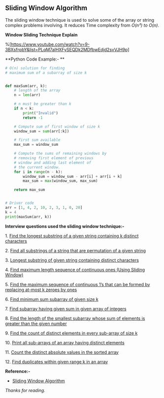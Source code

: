 ## Sliding Window Algorithm

The sliding window technique is used to solve some of the array or string complex problems involving. It reduces Time complexity from *O(n²) to O(n)*.


**Window Sliding Technique Explain**

%[https://www.youtube.com/watch?v=9-3BXsfrpbY&list=PLqM7alHXFySEQDk2MDfbwEdjd2svVJH9p]


**Python Code Example:-
**

```python
# O(n) solution for finding
# maximum sum of a subarray of size k


def maxSum(arr, k):
	# length of the array
	n = len(arr)

	# n must be greater than k
	if n < k:
		print("Invalid")
		return -1

	# Compute sum of first window of size k
	window_sum = sum(arr[:k])

	# first sum available
	max_sum = window_sum

	# Compute the sums of remaining windows by
	# removing first element of previous
	# window and adding last element of
	# the current window.
	for i in range(n - k):
		window_sum = window_sum - arr[i] + arr[i + k]
		max_sum = max(window_sum, max_sum)

	return max_sum


# Driver code
arr = [1, 4, 2, 10, 2, 3, 1, 0, 20]
k = 4
print(maxSum(arr, k))
``` 

**Interview questions used the sliding window technique:-**

<p id="d4f1" class="hi hj ft hk b hl ic hm hn ho id hp hq hr ie hs ht hu if hv hw hx ig hy hz ib do bf" data-selectable-paragraph="">1. <a class="dz iq" href="https://www.techiedelight.com/find-longest-substring-containing-k-distinct-characters/" rel="noopener ugc nofollow" target="_blank">Find the longest substring of a given string containing k distinct characters</a></p><p id="0d32" class="hi hj ft hk b hl ic hm hn ho id hp hq hr ie hs ht hu if hv hw hx ig hy hz ib do bf" data-selectable-paragraph="">2. <a class="dz iq" href="https://www.techiedelight.com/find-substrings-string-permutation-given-string/" rel="noopener ugc nofollow" target="_blank">Find all substrings of a string that are permutation of a given string</a></p><p id="e7da" class="hi hj ft hk b hl ic hm hn ho id hp hq hr ie hs ht hu if hv hw hx ig hy hz ib do bf" data-selectable-paragraph="">3. <a class="dz iq" href="https://www.techiedelight.com/find-longest-substring-given-string-containing-distinct-characters/" rel="noopener ugc nofollow" target="_blank">Longest substring of given string containing distinct characters</a></p><p id="3c99" class="hi hj ft hk b hl ic hm hn ho id hp hq hr ie hs ht hu if hv hw hx ig hy hz ib do bf" data-selectable-paragraph="">4. <a class="dz iq" href="https://www.techiedelight.com/find-maximum-length-sequence-continuous-ones-sliding-window/" rel="noopener ugc nofollow" target="_blank">Find maximum length sequence of continuous ones (Using Sliding Window)</a></p><p id="4bab" class="hi hj ft hk b hl ic hm hn ho id hp hq hr ie hs ht hu if hv hw hx ig hy hz ib do bf" data-selectable-paragraph="">5. <a class="dz iq" href="https://www.techiedelight.com/find-maximum-sequence-of-continuous-1s-can-formed-replacing-k-zeroes-ones/" rel="noopener ugc nofollow" target="_blank">Find the maximum sequence of continuous 1’s that can be formed by replacing at-most k zeroes by ones</a></p><p id="829c" class="hi hj ft hk b hl ic hm hn ho id hp hq hr ie hs ht hu if hv hw hx ig hy hz ib do bf" data-selectable-paragraph="">6. <a class="dz iq" href="https://www.techiedelight.com/find-minimum-sum-subarray-given-size-k/" rel="noopener ugc nofollow" target="_blank">Find minimum sum subarray of given size k</a></p><p id="68e0" class="hi hj ft hk b hl ic hm hn ho id hp hq hr ie hs ht hu if hv hw hx ig hy hz ib do bf" data-selectable-paragraph="">7. <a class="dz iq" href="https://www.techiedelight.com/find-subarray-having-given-sum-given-array/" rel="noopener ugc nofollow" target="_blank">Find subarray having given sum in given array of integers</a></p><p id="7a86" class="hi hj ft hk b hl ic hm hn ho id hp hq hr ie hs ht hu if hv hw hx ig hy hz ib do bf" data-selectable-paragraph="">8. <a class="dz iq" href="https://www.techiedelight.com/length-of-smallest-subarray-with-sum-greater-number/" rel="noopener ugc nofollow" target="_blank">Find the length of the smallest subarray whose sum of elements is greater than the given number</a></p><p id="a4f8" class="hi hj ft hk b hl ic hm hn ho id hp hq hr ie hs ht hu if hv hw hx ig hy hz ib do bf" data-selectable-paragraph="">9. <a class="dz iq" href="https://www.techiedelight.com/count-distinct-elements-every-sub-array-size-k-array/" rel="noopener ugc nofollow" target="_blank">Find the count of distinct elements in every sub-array of size k</a></p><p id="159b" class="hi hj ft hk b hl ic hm hn ho id hp hq hr ie hs ht hu if hv hw hx ig hy hz ib do bf" data-selectable-paragraph="">10. <a class="dz iq" href="https://www.techiedelight.com/print-sub-arrays-array-distinct-elements/" rel="noopener ugc nofollow" target="_blank">Print all sub-arrays of an array having distinct elements</a></p><p id="98a2" class="hi hj ft hk b hl ic hm hn ho id hp hq hr ie hs ht hu if hv hw hx ig hy hz ib do bf" data-selectable-paragraph="">11. <a class="dz iq" href="https://www.techiedelight.com/count-distinct-absolute-values-sorted-array/" rel="noopener ugc nofollow" target="_blank">Count the distinct absolute values in the sorted array</a></p><p id="460d" class="hi hj ft hk b hl ic hm hn ho id hp hq hr ie hs ht hu if hv hw hx ig hy hz ib do bf" data-selectable-paragraph="">12. <a class="dz iq" href="https://www.techiedelight.com/find-duplicates-within-given-range-array/" rel="noopener ugc nofollow" target="_blank">Find duplicates within given range k in an array</a></p><p id="c337" class="hi hj ft hk b hl ic hm hn ho id hp hq hr ie hs ht hu if hv hw hx ig hy hz ib do bf" data-selectable-paragraph=""></p></div>


**Reference:-**

-  [Sliding Window Algorithm](https://www.baeldung.com/cs/sliding-window-algorithm) 



*Thanks for reading.*